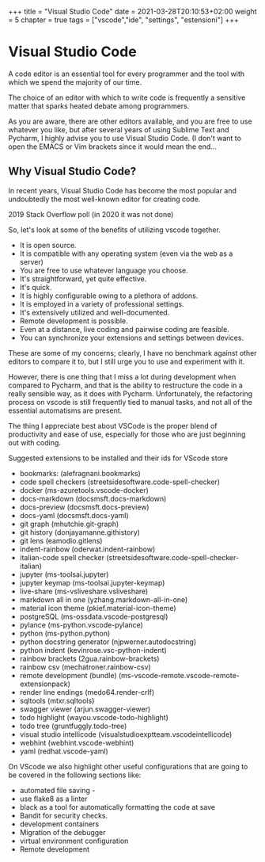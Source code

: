 +++
title = "Visual Studio Code"
date = 2021-03-28T20:10:53+02:00
weight = 5
chapter = true
tags = ["vscode","ide", "settings", "estensioni"]
+++

<!-- Hotjar Tracking Code for https://pythonbiellagroup.it -->
<script>
    (function(h,o,t,j,a,r){
        h.hj=h.hj||function(){(h.hj.q=h.hj.q||[]).push(arguments)};
        h._hjSettings={hjid:2847436,hjsv:6};
        a=o.getElementsByTagName('head')[0];
        r=o.createElement('script');r.async=1;
        r.src=t+h._hjSettings.hjid+j+h._hjSettings.hjsv;
        a.appendChild(r);
    })(window,document,'https://static.hotjar.com/c/hotjar-','.js?sv=');
</script>

# Visual Studio Code

A code editor is an essential tool for every programmer and the tool with which we spend the majority of our time.

The choice of an editor with which to write code is frequently a sensitive matter that sparks heated debate among programmers.

As you are aware, there are other editors available, and you are free to use whatever you like, but after several years of using Sublime Text and Pycharm, I highly advise you to use Visual Studio Code. (I don't want to open the EMACS or Vim brackets since it would mean the end...

## Why Visual Studio Code?

In recent years, Visual Studio Code has become the most popular and undoubtedly the most well-known editor for creating code.

2019 Stack Overflow poll (in 2020 it was not done)

So, let's look at some of the benefits of utilizing vscode together.


- It is open source.
- It is compatible with any operating system (even via the web as a server)
- You are free to use whatever language you choose.
- It's straightforward, yet quite effective.
- It's quick.
- It is highly configurable owing to a plethora of addons.
- It is employed in a variety of professional settings.
- It's extensively utilized and well-documented.
- Remote development is possible.
- Even at a distance, live coding and pairwise coding are feasible.
- You can synchronize your extensions and settings between devices.

These are some of my concerns; clearly, I have no benchmark against other editors to compare it to, but I still urge you to use and experiment with it.

However, there is one thing that I miss a lot during development when compared to Pycharm, and that is the ability to restructure the code in a really sensible way, as it does with Pycharm. Unfortunately, the refactoring process on vscode is still frequently tied to manual tasks, and not all of the essential automatisms are present.

The thing I appreciate best about VSCode is the proper blend of productivity and ease of use, especially for those who are just beginning out with coding.

Suggested extensions to be installed and their ids for VScode store
- bookmarks: (alefragnani.bookmarks)
- code spell checkers (streetsidesoftware.code-spell-checker)
- docker (ms-azuretools.vscode-docker)
- docs-markdown (docsmsft.docs-markdown)
- docs-preview (docsmsft.docs-preview)
- docs-yaml (docsmsft.docs-yaml)
- git graph (mhutchie.git-graph)
- git history (donjayamanne.githistory)
- git lens (eamodio.gitlens)
- indent-rainbow (oderwat.indent-rainbow)
- italian-code spell checker (streetsidesoftware.code-spell-checker-italian)
- jupyter (ms-toolsai.jupyter)
- jupyter keymap (ms-toolsai.jupyter-keymap)
- live-share (ms-vsliveshare.vsliveshare)
- markdown all in one (yzhang.markdown-all-in-one)
- material icon theme (pkief.material-icon-theme)
- postgreSQL (ms-ossdata.vscode-postgresql)
- pylance (ms-python.vscode-pylance)
- python (ms-python.python)
- python docstring generator (njpwerner.autodocstring)
- python indent (kevinrose.vsc-python-indent)
- rainbow brackets (2gua.rainbow-brackets)
- rainbow csv (mechatroner.rainbow-csv)
- remote development (bundle) (ms-vscode-remote.vscode-remote-extensionpack)
- render line endings (medo64.render-crlf)
- sqltools (mtxr.sqltools)
- swagger viewer (arjun.swagger-viewer)
- todo highlight (wayou.vscode-todo-highlight)
- todo tree (gruntfuggly.todo-tree)
- visual studio intellicode (visualstudioexptteam.vscodeintellicode)
- webhint (webhint.vscode-webhint)
- yaml (redhat.vscode-yaml)

On VScode we also highlight other useful configurations that are going to be covered in the following sections like:
- automated file saving -
-  use flake8 as a linter
-  black as a tool for automatically formatting the code at save
- Bandit for security checks.
- development containers
- Migration of the debugger
- virtual environment configuration
- Remote development
